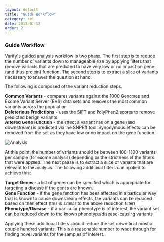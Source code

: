 ```yaml
---
layout: default
title: "Guide Workflow"
category: ref
date: 2013-07-12
order: 2
---
```


### Guide Workflow

Varify's guided analysis workflow is two phase. The first step is to reduce the number of variants 
down to manageable size by applying filters that remove variants that are predicted to have very 
low or no impact on gene (and thus protein) function. The second step is to extract a slice of 
variants necessary to answer the question at hand.

The following is composed of the variant reduction steps.

<b>Common Variants</b> - compares variants against the 1000 Genomes and Exome Variant Server (EVS) data 
sets and removes the most common variants across the population<br>
<b>Deleterious Predictions</b> - uses the SIFT and PolyPhen2 scores to remove predicted benign 
variants<br>
<b>Altered Gene Function</b> - the effect a variant has on a gene (and downstream) is predicted via 
the SNPEff tool. Synonymous effects can be removed from the set as they have low or no impact on the 
gene function.<br>

![Analysis](/Users/ferraron/code/nmferraro5.github.io/_posts/analysis.jpg)

At this point, the number of variants should be between 100-1800 variants per sample (for exome 
analysis) depending on the strictness of the filters that were applied. The next phase is to extract 
a slice of variants that are relevant to the analysis. The following additional filters can applied 
to achieve this:

<b>Target Genes</b> - a list of genes can be specified which is appropriate for targeting a disease 
if the genes are known.<br>
<b>Gene Function</b> - if the gene function has been affected in a particular way that is known to 
cause downstream effects, the variants can be reduced based on their effect (this is similar to the 
above reduction filter)<br>
<b>Phenotype/Disease</b> - if a particular phenotype is of interest, the variant set can be reduced 
down to the known phenotype/disease-causing variants<br>

Applying these additional filters should reduce the set down to at most a couple hundred variants. 
This is a reasonable number to wade through for finding novel variants for the samples of interest.

